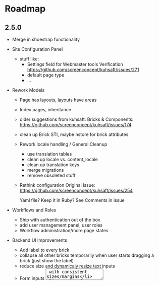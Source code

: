 # Roadmap

## 2.5.0
  - Merge in shoestrap functionality

  - Site Configuration Panel
    - stuff like:
      - Settings field for Webmaster tools Verification
        https://github.com/screenconcept/kuhsaft/issues/271
      - default page type
      - ...

  - Rework Models
    - Page has layouts, layouts have areas
    - Index pages, inheritance
    - older suggestions from kuhsaft:
      Bricks & Components: https://github.com/screenconcept/kuhsaft/issues/174
    - clean up Brick STI, maybe hstore for brick attributes
    - Rework locale handling / General Cleanup
      - use translation tables
      - clean up locale vs. content_locale
      - clean up translation keys
      - merge migrations
      - remove obsoleted stuff

    - Rethink configuration
      Original Issue:
      https://github.com/screenconcept/kuhsaft/issues/254

      Yaml file? Keep it in Ruby? See Comments in issue

  - Workflows and Roles
    - Ship with authentication out of the box
    - add user management panel, user roles
    - Workflow administration/more page states

  - Backend UI Improvements
    - Add label to every brick
    - collapse all other bricks temporarily when user starts
      dragging a brick (just show the label)
    - reduce size and dynamicaly resize text inputs
    - Form inputs <textarea> with consistent sizes/margins
    - Get rid of bootstrap? Foundation? Bourbon?
    - Submit all bricks with remote true

  - Provide a rock-solid installer

  - Preview Page functionality

  - Extend Qbrick::Page link dialog to allow adding anchor on current page
    Original Issue: https://github.com/screenconcept/kuhsaft/issues/225

  - Lock page when it is being edited

  - Qbrick demo instance

  - Mediapool for assets

  - Rework frontend partials handling, provide sensible defaults

  - Better 404 handling / Getting started page
    https://github.com/screenconcept/kuhsaft/issues/147

  - Mountablity on non-root paths
    https://github.com/screenconcept/kuhsaft/issues/130

  - Caching issues
    https://github.com/screenconcept/kuhsaft/issues/270

  - Split up readme / add wiki

## Backlog (no particular order)

* Image handling Features
  * Configurable Responsive Images
    - configurable image sizes
    - use picturefill.js
    - add responsive_image_tag wich handles scrset and sizes from config

  * (re-)move ImageSizeDelegator from `engine.rb`

  * Optimize images with image_optim (use gem with statically compiled binaries!)

  * Optimize uploader with piet like on sc_web

* Allow admin to edit html/css in backend without deployment

* automatic styleguide generation

* Make searchable module find bricks not just pages
  (Would get rid of after_save_callback on bricks to update fulltext of page)
  See original issue: https://github.com/screenconcept/kuhsaft/issues/227

* Make Qbrick multisite capable

* add Google Maps brick (accept url/coordinates...)

* SEO Indicator (shows how good seo fields have been filled in)

* Allow pages to be cloned with all their content into somewhere into the site-tree

* Language specific uploaders
  https://github.com/screenconcept/kuhsaft/issues/140

* Allow redirect_url on page to be deleted
  https://github.com/screenconcept/kuhsaft/issues/269

* replace shoestrap stuff with rails_admin

